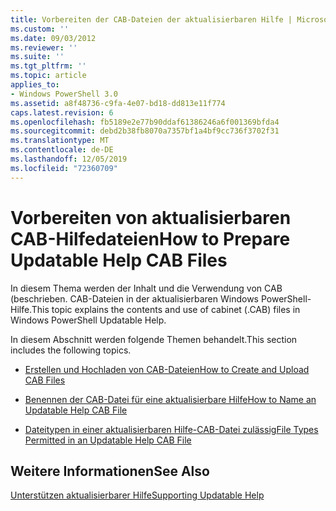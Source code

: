 ```yaml
---
title: Vorbereiten der CAB-Dateien der aktualisierbaren Hilfe | Microsoft-Dokumentation
ms.custom: ''
ms.date: 09/03/2012
ms.reviewer: ''
ms.suite: ''
ms.tgt_pltfrm: ''
ms.topic: article
applies_to:
- Windows PowerShell 3.0
ms.assetid: a8f48736-c9fa-4e07-bd18-dd813e11f774
caps.latest.revision: 6
ms.openlocfilehash: fb5189e2e77b90ddaf61386246a6f001369bfda4
ms.sourcegitcommit: debd2b38fb8070a7357bf1a4bf9cc736f3702f31
ms.translationtype: MT
ms.contentlocale: de-DE
ms.lasthandoff: 12/05/2019
ms.locfileid: "72360709"
---
```

# <a name="how-to-prepare-updatable-help-cab-files"></a><span data-ttu-id="58e49-102">Vorbereiten von aktualisierbaren CAB-Hilfedateien</span><span class="sxs-lookup"><span data-stu-id="58e49-102">How to Prepare Updatable Help CAB Files</span></span>

<span data-ttu-id="58e49-103">In diesem Thema werden der Inhalt und die Verwendung von CAB (beschrieben. CAB-Dateien in der aktualisierbaren Windows PowerShell-Hilfe.</span><span class="sxs-lookup"><span data-stu-id="58e49-103">This topic explains the contents and use of cabinet (.CAB) files in Windows PowerShell Updatable Help.</span></span>

<span data-ttu-id="58e49-104">In diesem Abschnitt werden folgende Themen behandelt.</span><span class="sxs-lookup"><span data-stu-id="58e49-104">This section includes the following topics.</span></span>

- [<span data-ttu-id="58e49-105">Erstellen und Hochladen von CAB-Dateien</span><span class="sxs-lookup"><span data-stu-id="58e49-105">How to Create and Upload CAB Files</span></span>](./how-to-create-and-upload-cab-files.md)

- [<span data-ttu-id="58e49-106">Benennen der CAB-Datei für eine aktualisierbare Hilfe</span><span class="sxs-lookup"><span data-stu-id="58e49-106">How to Name an Updatable Help CAB File</span></span>](./how-to-name-an-updatable-help-cab-file.md)

- [<span data-ttu-id="58e49-107">Dateitypen in einer aktualisierbaren Hilfe-CAB-Datei zulässig</span><span class="sxs-lookup"><span data-stu-id="58e49-107">File Types Permitted in an Updatable Help CAB File</span></span>](./file-types-permitted-in-an-updatable-help-cab-file.md)

## <a name="see-also"></a><span data-ttu-id="58e49-108">Weitere Informationen</span><span class="sxs-lookup"><span data-stu-id="58e49-108">See Also</span></span>

[<span data-ttu-id="58e49-109">Unterstützen aktualisierbarer Hilfe</span><span class="sxs-lookup"><span data-stu-id="58e49-109">Supporting Updatable Help</span></span>](./supporting-updatable-help.md)